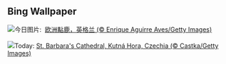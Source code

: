 ## Bing Wallpaper
![](https://www.bing.com/th?id=OHR.CervusDama_ZH-CN3603505811_UHD.jpg&w=1000)今日图片: &nbsp;[欧洲黇鹿‌，英格兰 (© Enrique Aguirre Aves/Getty Images)](https://www.bing.com/th?id=OHR.CervusDama_ZH-CN3603505811_UHD.jpg)
<br><br/>
![](https://www.bing.com/th?id=OHR.SaintBarbaras_EN-US3076115197_UHD.jpg&w=1000)Today: [St. Barbara's Cathedral, Kutná Hora, Czechia (© Castka/Getty Images)](https://www.bing.com/th?id=OHR.SaintBarbaras_EN-US3076115197_UHD.jpg)
<br><br/>
